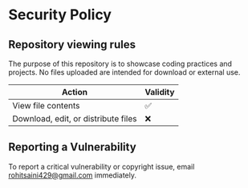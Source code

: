 # Security Policy

## Repository viewing rules

The purpose of this repository is to showcase coding practices and projects. No files uploaded are intended
for download or external use.

|         Action     |     Validity       |
| -------------------| ------------------ |
| View file contents | :white_check_mark: |
| Download, edit, or distribute files   | :x:  |

## Reporting a Vulnerability

To report a critical vulnerability or copyright issue, email rohitsaini429@gmail.com immediately.
